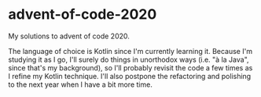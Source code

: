 # advent-of-code-2020
My solutions to advent of code 2020.

The language of choice is Kotlin since I'm currently learning it. Because I'm studying it as I go, I'll surely do things in unorthodox ways (i.e. "à la Java", since that's my background), so I'll probably revisit the code a few times as I refine my Kotlin technique. I'll also postpone the refactoring and polishing to the next year when I have a bit more time.
